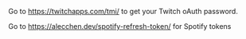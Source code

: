 Go to https://twitchapps.com/tmi/ to get your Twitch oAuth password.

Go to https://alecchen.dev/spotify-refresh-token/ for Spotify tokens
